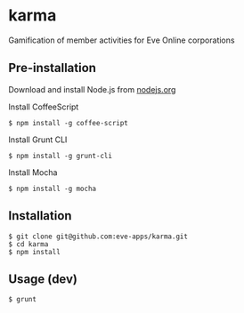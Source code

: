 # karma

Gamification of member activities for Eve Online corporations

## Pre-installation

Download and install Node.js from [nodejs.org][1]

Install CoffeeScript
```
$ npm install -g coffee-script
```

Install Grunt CLI
```
$ npm install -g grunt-cli
```

Install Mocha
```
$ npm install -g mocha
```

## Installation

```
$ git clone git@github.com:eve-apps/karma.git
$ cd karma
$ npm install
```

## Usage (dev)

```
$ grunt
```

[1]: https://nodejs.org/
